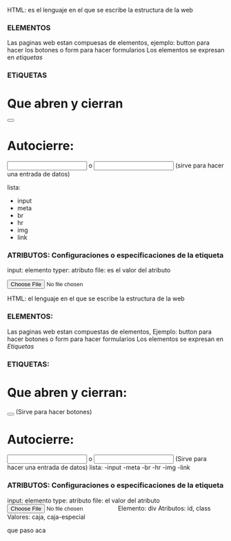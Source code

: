 HTML: es el lenguaje en el que se escribe la estructura de la web

### ELEMENTOS

Las paginas web estan compuesas de elementos, ejemplo: button para hacer los botones o form para hacer formularios
Los elementos se expresan en *etiquetas*


### ETiQUETAS


# Que abren y cierran

<button> </button>

# Autocierre:
<input> o <input/> (sirve para hacer una entrada de datos)

lista:
- input
- meta
- br
- hr
- img
- link

### ATRIBUTOS: Configuraciones o especificaciones de la etiqueta

input: elemento
typer: atributo
file: es el valor del atributo

<input type="file">
<div id="caja" class='caja-especial'> </div>

HTML: el lenguaje en el que se escribe la estructura de la web
### ELEMENTOS:
Las paginas web estan compuestas de elementos, Ejemplo: button para hacer botones o form para hacer formularios
Los elementos se expresan en *Etiquetas*
### ETIQUETAS:
# Que abren y cierran:
<button></button> (Sirve para hacer botones)
# Autocierre:
<input > o <input/> (Sirve para hacer una entrada de datos)
lista:
-input
-meta
-br
-hr
-img
-link
### ATRIBUTOS: Configuraciones o especificaciones de la etiqueta
input: elemento
type: atributo
file: el valor del atributo
<input required type="file" >
Elemento: div
Atributos: id, class
Valores: caja, caja-especial
<div id='caja' class='caja-especial'></div>

que paso aca

